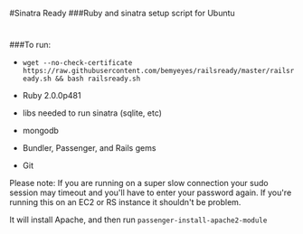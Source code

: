 #Sinatra Ready
###Ruby and sinatra setup script for Ubuntu

#
###To run:

  * `wget --no-check-certificate https://raw.githubusercontent.com/bemyeyes/railsready/master/railsready.sh && bash railsready.sh`



  * Ruby 2.0.0p481 
  * libs needed to run sinatra (sqlite, etc)
  * mongodb
  * Bundler, Passenger, and Rails gems
  * Git

Please note: If you are running on a super slow connection your sudo session may timeout and you'll have to enter your password again. If you're running this on an EC2 or RS instance it shouldn't be problem.

It will install Apache, and then run  `passenger-install-apache2-module`

